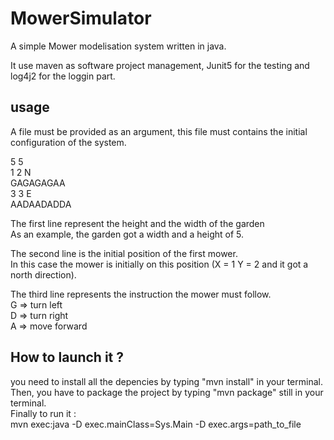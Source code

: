 # MowerSimulator

A simple Mower modelisation system written in java.

It use maven as software project management, Junit5 for the testing and log4j2 for the loggin part.


## usage

A file must be provided as an argument, this file must contains the initial configuration of the system.

5 5<br/>
1 2 N<br/>
GAGAGAGAA<br/>
3 3 E<br/>
AADAADADDA<br/>

The first line represent the height and the width of the garden<br/>
  As an example, the garden got a width and a height of 5.<br/>

The second line is the initial position of the first mower.<br/>
  In this case the mower is initially on this position (X = 1 Y = 2 and it got a north direction).<br/>

The third line represents the instruction the mower must follow.<br/>
  G => turn left<br/>
  D => turn right<br/>
  A => move forward<br/>

## How to launch it ?

  you need to install all the depencies by typing "mvn install" in your terminal.<br/>
  Then, you have to package the project by typing "mvn package" still in your terminal.<br/>
  Finally to run it :<br/>
    mvn exec:java -D exec.mainClass=Sys.Main -D exec.args=path_to_file

